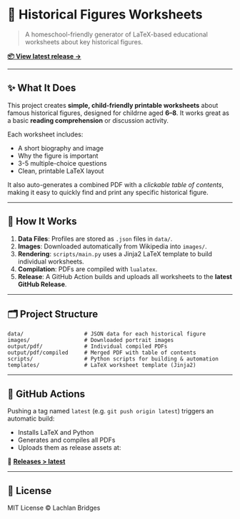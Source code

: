 # 🧠 Historical Figures Worksheets

> A homeschool-friendly generator of LaTeX-based educational worksheets about key historical figures.

[**📦 View latest release →**](https://github.com/LachlanBridges/historical-figures-worksheets/releases/tag/latest)

---

## ✨ What It Does

This project creates **simple, child-friendly printable worksheets** about famous historical figures, designed for childrne aged **6–8**. It works great as a basic **reading comprehension** or discussion activity.

Each worksheet includes:
- A short biography and image
- Why the figure is important
- 3-5 multiple-choice questions
- Clean, printable LaTeX layout

It also auto-generates a combined PDF with a *clickable table of contents*, making it easy to quickly find and print any specific historical figure.

---

## 🔧 How It Works

1. **Data Files**: Profiles are stored as `.json` files in `data/`.
2. **Images**: Downloaded automatically from Wikipedia into `images/`.
3. **Rendering**: `scripts/main.py` uses a Jinja2 LaTeX template to build individual worksheets.
4. **Compilation**: PDFs are compiled with `lualatex`.
5. **Release**: A GitHub Action builds and uploads all worksheets to the **latest GitHub Release**.

---

## 🗂 Project Structure

```
data/                   # JSON data for each historical figure
images/                 # Downloaded portrait images
output/pdf/             # Individual compiled PDFs
output/pdf/compiled     # Merged PDF with table of contents
scripts/                # Python scripts for building & automation
templates/              # LaTeX worksheet template (Jinja2)
```

---

## 🚀 GitHub Actions

Pushing a tag named `latest` (e.g. `git push origin latest`) triggers an automatic build:

- Installs LaTeX and Python
- Generates and compiles all PDFs
- Uploads them as release assets at:

📎 [**Releases > latest**](https://github.com/LachlanBridges/historical-figures-worksheets/releases/tag/latest)

---

## 📝 License

MIT License © Lachlan Bridges
